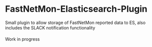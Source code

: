# FastNetMon-Elasticsearch-Plugin
Small plugin to allow storage of FastNetMon reported data to ES, also includes the SLACK notification functionality
####
Work in progress
####
